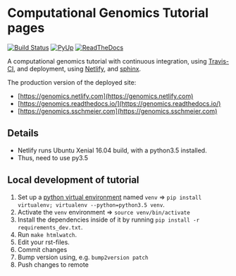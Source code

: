 # Computational Genomics Tutorial pages

[![Build Status](https://travis-ci.org/sschmeier/genomics.svg?branch=master)](https://travis-ci.org/sschmeier/genomics) [![PyUp](https://pyup.io/repos/github/sschmeier/genomics/shield.svg)](https://pyup.io/repos/github/sschmeier/genomics/) [![ReadTheDocs](https://readthedocs.org/projects/genomics/badge/?version=latest)](https://genomics.readthedocs.io/en/latest/?badge=latest)

A computational genomics tutorial with continuous integration, using [Travis-CI](https://travis-ci.org/),
and deployment, using [Netlify](https://www.netlify.com/), and [sphinx](http://www.sphinx-doc.org/).

The production version of the deployed site: 

 - [https://genomics.netlify.com](https://genomics.netlify.com)
 - [https://genomics.readthedocs.io/](https://genomics.readthedocs.io/)
 - [https://genomics.sschmeier.com](https://genomics.sschmeier.com)


## Details

- Netlify runs Ubuntu Xenial 16.04 build, with a python3.5 installed.
- Thus, need to use py3.5

## Local development of tutorial

1. Set up a [python virtual environment](https://packaging.python.org/guides/installing-using-pip-and-virtualenv/)
   named `venv` => `pip install virtualenv; virtualenv --python=python3.5 venv`.
2. Activate the `venv` environment => `source venv/bin/activate`
3. Install the dependencies inside of it by running  `pip install -r requirements_dev.txt`.
4. Run `make htmlwatch`.
5. Edit your rst-files.
6. Commit changes
7. Bump version using, e.g. `bump2version patch`
8. Push changes to remote

